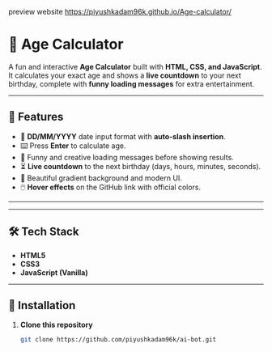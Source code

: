 preview website 
https://piyushkadam96k.github.io/Age-calculator/


# 🎂 Age Calculator

A fun and interactive **Age Calculator** built with **HTML, CSS, and JavaScript**.  
It calculates your exact age and shows a **live countdown** to your next birthday, complete with **funny loading messages** for extra entertainment.  

---

## 🚀 Features
- 📅 **DD/MM/YYYY** date input format with **auto-slash insertion**.
- ⌨️ Press **Enter** to calculate age.
- 🧠 Funny and creative loading messages before showing results.
- ⏳ **Live countdown** to the next birthday (days, hours, minutes, seconds).
- 🎨 Beautiful gradient background and modern UI.
- 🖱️ **Hover effects** on the GitHub link with official colors.

---

---

## 🛠️ Tech Stack
- **HTML5**
- **CSS3**
- **JavaScript (Vanilla)**

---

## 📂 Installation
1. **Clone this repository**
   ```bash
   git clone https://github.com/piyushkadam96k/ai-bot.git
